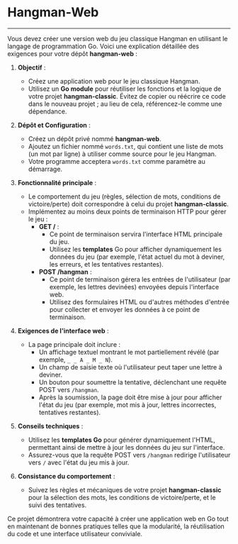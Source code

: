 # Hangman-Web

---

Vous devez créer une version web du jeu classique Hangman en utilisant le langage de programmation Go. Voici une explication détaillée des exigences pour votre dépôt **hangman-web** :

1. **Objectif** :  
   - Créez une application web pour le jeu classique Hangman.  
   - Utilisez un **Go module** pour réutiliser les fonctions et la logique de votre projet **hangman-classic**. Évitez de copier ou réécrire ce code dans le nouveau projet ; au lieu de cela, référencez-le comme une dépendance.  

2. **Dépôt et Configuration** :  
   - Créez un dépôt privé nommé **hangman-web**.
   - Ajoutez un fichier nommé `words.txt`, qui contient une liste de mots (un mot par ligne) à utiliser comme source pour le jeu Hangman.  
   - Votre programme acceptera `words.txt` comme paramètre au démarrage.  

3. **Fonctionnalité principale** :  
   - Le comportement du jeu (règles, sélection de mots, conditions de victoire/perte) doit correspondre à celui du projet **hangman-classic**.
   - Implémentez au moins deux points de terminaison HTTP pour gérer le jeu :
     - **GET /** :  
       - Ce point de terminaison servira l'interface HTML principale du jeu.  
       - Utilisez les **templates** Go pour afficher dynamiquement les données du jeu (par exemple, l'état actuel du mot à deviner, les erreurs, et les tentatives restantes).  
     - **POST /hangman** :  
       - Ce point de terminaison gérera les entrées de l'utilisateur (par exemple, les lettres devinées) envoyées depuis l'interface web.  
       - Utilisez des formulaires HTML ou d'autres méthodes d'entrée pour collecter et envoyer les données à ce point de terminaison.  

4. **Exigences de l'interface web** :  
   - La page principale doit inclure :  
     - Un affichage textuel montrant le mot partiellement révélé (par exemple, `_ _ A _ M _ N`).  
     - Un champ de saisie texte où l'utilisateur peut taper une lettre à deviner.  
     - Un bouton pour soumettre la tentative, déclenchant une requête POST vers `/hangman`.  
     - Après la soumission, la page doit être mise à jour pour afficher l'état du jeu (par exemple, mot mis à jour, lettres incorrectes, tentatives restantes).  

5. **Conseils techniques** :  
   - Utilisez les **templates Go** pour générer dynamiquement l'HTML, permettant ainsi de mettre à jour les données du jeu sur l'interface.  
   - Assurez-vous que la requête POST vers `/hangman` redirige l'utilisateur vers `/` avec l'état du jeu mis à jour.  

6. **Consistance du comportement** :  
   - Suivez les règles et mécaniques de votre projet **hangman-classic** pour la sélection des mots, les conditions de victoire/perte, et le suivi des tentatives.  

Ce projet démontrera votre capacité à créer une application web en Go tout en maintenant de bonnes pratiques telles que la modularité, la réutilisation du code et une interface utilisateur conviviale.
